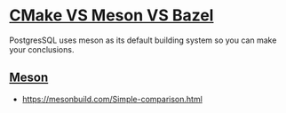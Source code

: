 # [CMake VS Meson VS Bazel](https://www.reddit.com/r/cpp/comments/eppqhj/cmake_vs_meson_vs_bazel/)

PostgresSQL uses meson as its default building system so you can make your conclusions.

## [Meson](https://github.com/mesonbuild/meson)
- https://mesonbuild.com/Simple-comparison.html

